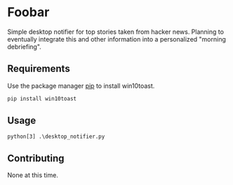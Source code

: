 # Foobar

Simple desktop notifier for top stories taken from hacker news.
Planning to eventually integrate this and other information into a 
personalized "morning debriefing".

## Requirements

Use the package manager [pip](https://pip.pypa.io/en/stable/) to install win10toast.

```bash
pip install win10toast
```

## Usage

```
python[3] .\desktop_notifier.py 
```

## Contributing
None at this time.


